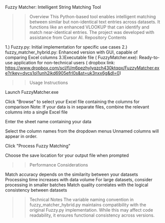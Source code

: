 Fuzzy Matcher: Intelligent String Matching Tool

>>Overview
This Python-based tool enables intelligent matching between similar but non-identical text entries across datasets. It functions like an enhanced VLOOKUP that can identify and match near-identical entries. The project was developed with assistance from Cursor AI.
Repository Contents

1.) Fuzzy.py: Initial implementation for specific use cases
2.) fuzzy_matcher_hybrid.py: Enhanced version with GUI, capable of comparing Excel columns
3.)Executable file ( FuzzyMatcher.exe): Ready-to-use application for non-technical users ( dropbox link: https://www.dropbox.com/scl/fi/m6pezhylyqzch430ktqqx/FuzzyMatcher.exe?rlkey=dvcs1ol1unh2ikd6905efrl0s&st=uk3nxx6g&dl=0)

>> Usage Instructions

Launch FuzzyMatcher.exe

Click "Browse" to select your Excel file containing the columns for comparison
Note: If your data is in separate files, combine the relevant columns into a single Excel file


Enter the sheet name containing your data

Select the column names from the dropdown menus
Unnamed columns will appear in order. 

Click "Process Fuzzy Matching"

Choose the save location for your output file when prompted

>>Performance Considerations

Match accuracy depends on the similarity between your datasets
Processing time increases with data volume
For large datasets, consider processing in smaller batches
Match quality correlates with the logical consistency between datasets

>>Technical Notes
The variable naming convention in fuzzy_matcher_hybrid.py maintains compatibility with the original Fuzzy.py implementation. While this may affect code readability, it ensures functional consistency across versions.
